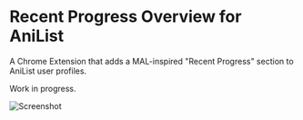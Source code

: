 # Recent Progress Overview for AniList

A Chrome Extension that adds a MAL-inspired "Recent Progress" section to AniList user profiles.

Work in progress.

![Screenshot](https://i.imgur.com/1NN6Ytg.png)
